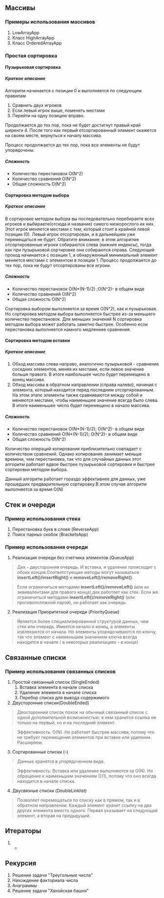 ## Массивы
### Примеры использования массивов
1. LowArrayApp
2. Класс HighArrayApp
3. Класс OrderedArrayApp
### Простая сортировка
#### Пузырьковая сортировка
##### Краткое описание
Алгоритм начинается с позиции 0 и выполняется по следующим правилам
1. Сравнить двух игроков
2. Если левый игрок выше, поменять местами
3. Перейти на одну позицию вправо.

Продолжается до тех пор, пока не будет достигнут правый край шеренги
4. После того как первый отсортированный элемент окажется на своем месте, 
вернуться к началу массива.

Процесс продолжается до тех пор, пока все элементы не будут упорядочены.
##### Сложность
- Количество перестановок O(N^2)
- Количество сравнений O(N^2)
- Общая сложность O(N^2)
#### Сортировка методом выбора
##### Краткое описание
В сортировке методом выбора вы последовательно перебираете всех игроков и выбираете(отсюда и название)
самого низкорослого их них. Этот игрок меняется местами с тем, который стоит в крайней левой позиции (0). Левый игрок отсортирован, и в дальнейшем уже перемещаться не будет. Обратите внимание: в этом алгоритме отсортированные игроки собираются слева
(нижние индексы), тогда как при пузырьковой сортировке они собираются справа.
Следующий проход начинается с позиции 1, а обнаруженный минимальный элемент меняется местами с элементом в позиции 1.
Процесс продолжается до тех пор, пока не будут отсортированы все игроки.
##### Сложность 
- Количество перестановок O(N*(N-1)/2) ;O(N^2)- в общем виде
- Количество сравнений O(N^2)
- Общая сложность O(N^2)

Сортировка выбором выполняется за время O(N^2), как и пузырьковая. Но сортировка методом выбора выполняется быстрее из-за
меньшего количество перестановок. Для меньших значений N сортировка методом выбора может работать заметно быстрее. Особенно
если перестановка выполняется намного медленнее сравнения.
#### Сортировка методом вставки
##### Краткое описание
1. Обход массива слева направо, аналогично пузырьковой - сравнение соседних элементов, меняя их местами, если левое значение больше правого. В итоге наибольшее число будет перемещено в конец массива.
2. Обход массива в обратном направлении (справа налево), начиная с элемента, который находится перед последним отсортированным. На этом этапе элементы также сравниваются между собой
и меняются местами, чтобы наименьшее значение всегда было слева. В итоге наименьшее число будет перемещено в начало массива.
##### Сложность
- Количество перестановок O(N*(N-1)/2); O(N^2)- в общем виде
- Количество сравнений O(N*(N-1)/2); O(N^2)- в общем виде
- Общая сложность O(N^2)

Количество операций копирования приблизительно совпадает с количеством сравнений. Однако копирование занимает меньше времени, чем перестановка, так что для случайных
данных этот алгоритм работает вдвое быстрее пузырьковой сортировки и быстрее сортировки методом выбора.

Данный алгоритм работает гораздо эффективнее для данных, уже прошедших предварительную сортировку.В этом случае алгоритм выполняется за время O(N)
## Стек и очереди
### Пример использования стека
1. Перестановка букв в слове (ReverseApp)
2. Поиск парных скобок (BracketsApp)
### Пример использования очереди
1. Реализация очереди без счетчика элементов (QueueApp)

> Дек - двусторонняя очередь. И вставка, и удаление происходит с обоих концов.Соответстующие методы могут называться
__insertLeft()/insertRight()__ и __removeLeft()/removeRight()__.

>Если ограничиться методами __insertLeft()/removeLeft()__ (или их эквивалентами для правого конца),дек работает как стек.
Если же ограничиться методами __insertLeft()/removeRight()__ (или противоположной парой), он работает как очередь.

2. Реализация Приоритетной очереди (PriorityQueue)

> Является более специализированной структурой данных, чем стек или очередь. Имеется начало и конец, а элементы извлекаются от начала.
Но элементы упорядочиваются по ключу, так что элемент с наименьшим значением ключа всегда находится в начале ( в некоторых реализациях - в конце)

## Связанные списки
### Пример использования связанных списков
1. Простой связанный список (SingleEnded)
   1. Вставка элемента в начале списка
   2. Удаление элемента в начале списка
   3. Перебор списка для вывода содержимого
2. Двусторонние списки(DoubleEnded)
> Двосторонний список похож на обычный связанный список с одной дополнительной возможностью: в нем хранится ссылка не только на первый, но и на
> последний элемент. 

> Эффективность: O(N). Но работает быстрее массива, потому что не требует перемещения элементов при вставке или удалении. Расширяем.
3. Сортированные списки (-)
> Данные хранятся в упорядоченном виде.

> Эффективность: Вставка или удаление выполняются за O(N). Но обращение к наименьшим значениям O(1), потому что оно всегда находится в начале списка.
4. Двусвязные списки (DoubleLinklist)
> Позволяет перемещаться по списку как в прямом, так и в обратном направлении. Каждый элемент хранит ссылку на два других элемента вместо одного. 
Первая указывает на следующий элемент, а вторая на предыдущий.
## Итераторы
1. - 
## Рекурсия
1. Решение задачи "Треугольные числа"
2. Нахождение факториала числа
3. Анаграммы 
4. Решение задачи "Ханойская башня"

